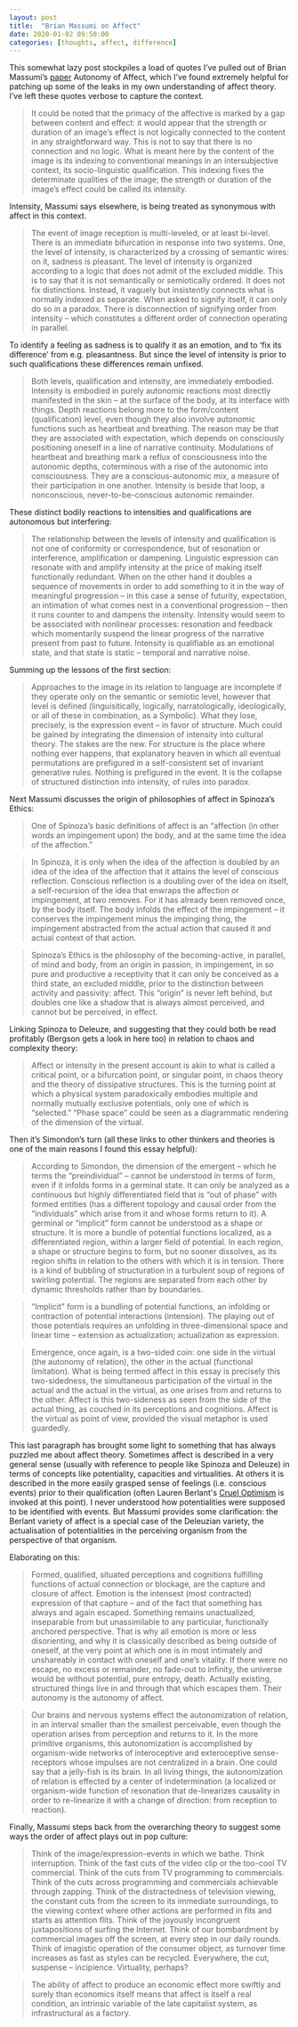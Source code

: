 ```yaml
---
layout: post
title:  "Brian Massumi on Affect"
date: 2020-01-02 09:50:00
categories: [thoughts, affect, difference]
---
```


This somewhat lazy post stockpiles a load of quotes I’ve pulled out of Brian Massumi’s [paper]({{site.baseurl}}/assets/pdf/massumi-affect.pdf) Autonomy of Affect, which I’ve found extremely helpful for patching up some of the leaks in my own understanding of affect theory. I’ve left these quotes verbose to capture the context.

> It could be noted that the primacy of the affective is marked by a gap between content and effect: it would appear that the strength or duration of an image’s effect is not logically connected to the content in any straightforward way. This is not to say that there is no connection and no logic. What is meant here by the content of the image is its indexing to conventional meanings in an intersubjective context, its socio-linguistic qualification. This indexing fixes the determinate qualities of the image; the strength or duration of the image’s effect could be called its intensity.

Intensity, Massumi says elsewhere, is being treated as synonymous with affect in this context.

> The event of image reception is multi-leveled, or at least bi-level. There is an immediate bifurcation in response into two systems. One, the level of intensity, is characterized by a crossing of semantic wires: on it, sadness is pleasant. The level of intensity is organized according to a logic that does not admit of the excluded middle. This is to say that it is not semantically or semiotically ordered. It does not fix distinctions. Instead, it vaguely but insistently connects what is normally indexed as separate. When asked to signify itself, it can only do so in a paradox. There is disconnection of signifying order from intensity – which constitutes a different order of connection operating in parallel.

To identify a feeling as sadness is to qualify it as an emotion, and to ‘fix its difference’ from e.g. pleasantness. But since the level of intensity is prior to such qualifications these differences remain unfixed.

> Both levels, qualification and intensity, are immediately embodied. Intensity is embodied in purely autonomic reactions most directly manifested in the skin – at the surface of the body, at its interface with things. Depth reactions belong more to the form/content (qualification) level, even though they also involve autonomic functions such as heartbeat and breathing. The reason may be that they are associated with expectation, which depends on consciously positioning oneself in a line of narrative continuity. Modulations of heartbeat and breathing mark a reflux of consciousness into the autonomic depths, coterminous with a rise of the autonomic into consciousness. They are a conscious-autonomic mix, a measure of their participation in one another. Intensity is beside that loop, a nonconscious, never-to-be-conscious autonomic remainder.

These distinct bodily reactions to intensities and qualifications are autonomous but interfering:

> The relationship between the levels of intensity and qualification is not one of conformity or correspondence, but of resonation or interference, amplification or dampening. Linguistic expression can resonate with and amplify intensity at the price of making itself functionally redundant. When on the other hand it doubles a sequence of movements in order to add something to it in the way of meaningful progression – in this case a sense of futurity, expectation, an intimation of what comes next in a conventional progression – then it runs counter to and dampens the intensity. Intensity would seem to be associated with nonlinear processes: resonation and feedback which momentarily suspend the linear progress of the narrative present from past to future. Intensity is qualifiable as an emotional state, and that state is static – temporal and narrative noise.

Summing up the lessons of the first section:

> Approaches to the image in its relation to language are incomplete if they operate only on the semantic or semiotic level, however that level is defined (linguisitically, logically, narratologically, ideologically, or all of these in combination, as a Symbolic). What they lose, precisely, is the expression event – in favor of structure. Much could be gained by integrating the dimension of intensity into cultural theory. The stakes are the new. For structure is the place where nothing ever happens, that explanatory heaven in which all eventual permutations are prefigured in a self-consistent set of invariant generative rules. Nothing is prefigured in the event. It is the collapse of structured distinction into intensity, of rules into paradox.

Next Massumi discusses the origin of philosophies of affect in Spinoza’s Ethics:

> One of Spinoza’s basic definitions of affect is an “affection (in other words an impingement upon) the body, and at the same time the idea of the affection.”

> In Spinoza, it is only when the idea of the affection is doubled by an idea of the idea of the affection that it attains the level of conscious reflection. Conscious reflection is a doubling over of the idea on itself, a self-recursion of the idea that enwraps the affection or impingement, at two removes. For it has already been removed once, by the body itself. The body infolds the effect of the impingement – it conserves the impingement minus the impinging thing, the impingement abstracted from the actual action that caused it and actual context of that action.

> Spinoza’s Ethics is the philosophy of the becoming-active, in parallel, of mind and body, from an origin in passion, in impingement, in so pure and productive a receptivity that it can only be conceived as a third state, an excluded middle, prior to the distinction between activity and passivity: affect. This “origin” is never left behind, but doubles one like a shadow that is always almost perceived, and cannot but be perceived, in effect.

Linking Spinoza to Deleuze, and suggesting that they could both be read profitably (Bergson gets a look in here too) in relation to chaos and complexity theory:

> Affect or intensity in the present account is akin to what is called a critical point, or a bifurcation point, or singular point, in chaos theory and the theory of dissipative structures. This is the turning point at which a physical system paradoxically embodies multiple and normally mutually exclusive potentials, only one of which is “selected.” “Phase space” could be seen as a diagrammatic rendering of the dimension of the virtual.

Then it’s Simondon’s turn (all these links to other thinkers and theories is one of the main reasons I found this essay helpful):

> According to Simondon, the dimension of the emergent – which he terms the “preindividual” – cannot be understood in terms of form, even if it infolds forms in a germinal state. It can only be analyzed as a continuous but highly differentiated field that is “out of phase” with formed entities (has a different topology and causal order from the “individuals” which arise from it and whose forms return to it). A germinal or “implicit” form cannot be understood as a shape or structure. It is more a bundle of potential functions localized, as a differentiated region, within a larger field of potential. In each region, a shape or structure begins to form, but no sooner dissolves, as its region shifts in relation to the others with which it is in tension. There is a kind of bubbling of structuration in a turbulent soup of regions of swirling potential. The regions are separated from each other by dynamic thresholds rather than by boundaries.

> “Implicit” form is a bundling of potential functions, an infolding or contraction of potential interactions (intension). The playing out of those potentials requires an unfolding in three-dimensional space and linear time – extension as actualization; actualization as expression.

> Emergence, once again, is a two-sided coin: one side in the virtual (the autonomy of relation), the other in the actual (functional limitation). What is being termed affect in this essay is precisely this two-sidedness, the simultaneous participation of the virtual in the actual and the actual in the virtual, as one arises from and returns to the other. Affect is this two-sideness as seen from the side of the actual thing, as couched in its perceptions and cognitions. Affect is the virtual as point of view, provided the visual metaphor is used guardedly.

This last paragraph has brought some light to something that has always puzzled me about affect theory. Sometimes affect is described in a very general sense (usually with reference to people like Spinoza and Deleuze) in terms of concepts like potentiality, capacities and virtualities. At others it is described in the more easily grasped sense of feelings (i.e. conscious events) prior to their qualification (often Lauren Berlant's [Cruel Optimism]({{site.baseurl}}/assets/pdf/berlant-cruel-optimism.pdf) is invoked at this point). I never understood how potentialities were supposed to be identified with events. But Massumi provides some clarification: the Berlant variety of affect is a special case of the Deleuzian variety, the actualisation of potentialities in the perceiving organism from the perspective of that organism.

Elaborating on this:

> Formed, qualified, situated perceptions and cognitions fulfilling functions of actual connection or blockage, are the capture and closure of affect. Emotion is the intensest (most contracted) expression of that capture – and of the fact that something has always and again escaped. Something remains unactualized, inseparable from but unassimilable to any particular, functionally anchored perspective. That is why all emotion is more or less disorienting, and why it is classically described as being outside of oneself, at the very point at which one is in most intimately and unshareably in contact with oneself and one’s vitality. If there were no escape, no excess or remainder, no fade-out to infinity, the universe would be without potential, pure entropy, death. Actually existing, structured things live in and through that which escapes them. Their autonomy is the autonomy of affect.

> Our brains and nervous systems effect the autonomization of relation, in an interval smaller than the smallest perceivable, even though the operation arises from perception and returns to it. In the more primitive organisms, this autonomization is accomplished by organism-wide networks of interoceptive and exteroceptive sense-receptors whose impulses are not centralized in a brain. One could say that a jelly-fish is its brain. In all living things, the autonomization of relation is effected by a center of indetermination (a localized or organism-wide function of resonation that de-linearizes causality in order to re-linearize it with a change of direction: from reception to reaction).

Finally, Massumi steps back from the overarching theory to suggest some ways the order of affect plays out in pop culture:

> Think of the image/expression-events in which we bathe. Think interruption. Think of the fast cuts of the video clip or the too-cool TV commercial. Think of the cuts from TV programming to commercials. Think of the cuts across programming and commercials achievable through zapping. Think of the distractedness of television viewing, the constant cuts from the screen to its immediate surroundings, to the viewing context where other actions are performed in fits and starts as attention flits. Think of the joyously incongruent juxtapositions of surfing the Internet. Think of our bombardment by commercial images off the screen, at every step in our daily rounds. Think of imagistic operation of the consumer object, as turnover time increases as fast as styles can be recycled. Everywhere, the cut, suspense – incipience. Virtuality, perhaps?

> The ability of affect to produce an economic effect more swiftly and surely than economics itself means that affect is itself a real condition, an intrinsic variable of the late capitalist system, as infrastructural as a factory.
